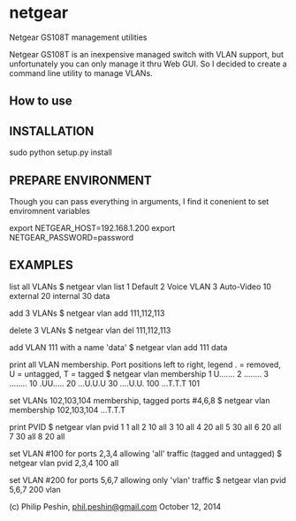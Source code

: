 netgear
=======

Netgear GS108T management utilities

Netgear GS108T is an inexpensive managed switch with VLAN support, but unfortunately you can only manage it thru Web GUI.
So I decided to create a command line utility to manage VLANs. 

How to use
----------

INSTALLATION
------------
sudo python setup.py install


PREPARE ENVIRONMENT
-------------------

Though you can pass everything in arguments, I find it conenient to set enviromnent variables

export NETGEAR_HOST=192.168.1.200
export NETGEAR_PASSWORD=password

EXAMPLES
-------------------

list all VLANs
$ netgear vlan list
1    Default
2    Voice VLAN
3    Auto-Video
10   external
20   internal
30   data

add 3 VLANs
$ netgear vlan add 111,112,113

delete 3 VLANs
$ netgear vlan del 111,112,113

add VLAN 111 with a name 'data'
$ netgear vlan add 111 data

print all VLAN membership. Port positions left to right, legend . = removed, U = untagged, T = tagged
$ netgear vlan membership
1    U.......
2    ........
3    ........
10   .UU.....
20   ...U.U.U
30   ....U.U.
100  ...T.T.T
101 

set VLANs 102,103,104 membership, tagged ports #4,6,8
$ netgear vlan membership 102,103,104 ...T.T.T

print PVID
$ netgear vlan pvid
1    1 all
2   10 all
3   10 all
4   20 all
5   30 all
6   20 all
7   30 all
8   20 all

set VLAN #100 for ports 2,3,4 allowing 'all' traffic (tagged and untagged)
$ netgear vlan pvid 2,3,4 100 all

set VLAN #200 for ports 5,6,7 allowing only 'vlan' traffic
$ netgear vlan pvid 5,6,7 200 vlan



(c) Philip Peshin, phil.peshin@gmail.com
October 12, 2014


